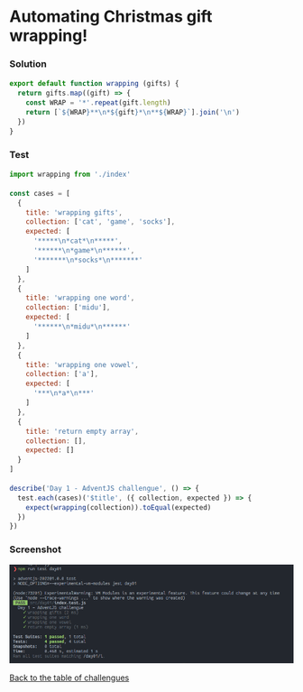 # Automating Christmas gift wrapping!

### Solution

```javascript
export default function wrapping (gifts) {
  return gifts.map((gift) => {
    const WRAP = '*'.repeat(gift.length)
    return [`${WRAP}**\n*${gift}*\n**${WRAP}`].join('\n')
  })
}
```

### Test

```javascript
import wrapping from './index'

const cases = [
  {
    title: 'wrapping gifts',
    collection: ['cat', 'game', 'socks'],
    expected: [
      '*****\n*cat*\n*****',
      '******\n*game*\n******',
      '*******\n*socks*\n*******'
    ]
  },
  {
    title: 'wrapping one word',
    collection: ['midu'],
    expected: [
      '******\n*midu*\n******'
    ]
  },
  {
    title: 'wrapping one vowel',
    collection: ['a'],
    expected: [
      '***\n*a*\n***'
    ]
  },
  {
    title: 'return empty array',
    collection: [],
    expected: []
  }
]

describe('Day 1 - AdventJS challengue', () => {
  test.each(cases)('$title', ({ collection, expected }) => {
    expect(wrapping(collection)).toEqual(expected)
  })
})
```

### Screenshot

![Test](./test.png)

[Back to the table of challengues](/README.md)
